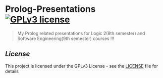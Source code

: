 # Prolog-Presentations [![GPLv3 license](https://img.shields.io/badge/license-GPLv3-blue.svg)](https://github.com/CodePeters/Pacman/blob/master/LICENSE)

>My Prolog related presentations for Logic 2(8th semester) and Software Engineering(9th semester) courses !!!

## _License_

This project is licensed under the GPLv3 License - see the [LICENSE](LICENSE) file for details
